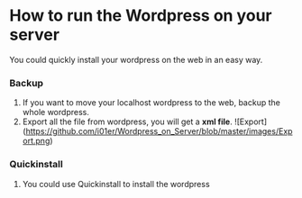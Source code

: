 # How to run the Wordpress on your server
You could quickly install your wordpress on the web in an easy way.

### Backup
1. If you want to move your localhost wordpress to the web, backup the whole wordpress.
2. Export all the file from wordpress, you will get a **xml file**.
![Export] (https://github.com/i01er/Wordpress_on_Server/blob/master/images/Export.png)

### Quickinstall
1. You could use Quickinstall to install the wordpress
